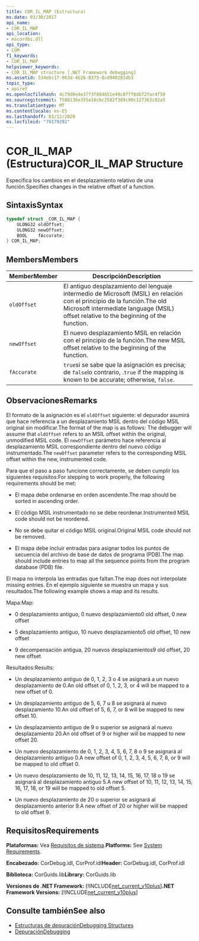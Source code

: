 ```yaml
---
title: COR_IL_MAP (Estructura)
ms.date: 03/30/2017
api_name:
- COR_IL_MAP
api_location:
- mscordbi.dll
api_type:
- COM
f1_keywords:
- COR_IL_MAP
helpviewer_keywords:
- COR_IL_MAP structure [.NET Framework debugging]
ms.assetid: 534ebc17-963d-4b26-8375-8cd940281db3
topic_type:
- apiref
ms.openlocfilehash: 4c79d0e4e37f3f884651e49c8fff6db72fac4f50
ms.sourcegitcommit: 7588136e355e10cbc2582f389c90c127363c02a5
ms.translationtype: MT
ms.contentlocale: es-ES
ms.lasthandoff: 03/12/2020
ms.locfileid: "79179292"
---
```

# <a name="cor_il_map-structure"></a><span data-ttu-id="c9580-102">COR_IL_MAP (Estructura)</span><span class="sxs-lookup"><span data-stu-id="c9580-102">COR_IL_MAP Structure</span></span>
<span data-ttu-id="c9580-103">Especifica los cambios en el desplazamiento relativo de una función.</span><span class="sxs-lookup"><span data-stu-id="c9580-103">Specifies changes in the relative offset of a function.</span></span>  
  
## <a name="syntax"></a><span data-ttu-id="c9580-104">Sintaxis</span><span class="sxs-lookup"><span data-stu-id="c9580-104">Syntax</span></span>  
  
```cpp  
typedef struct _COR_IL_MAP {  
    ULONG32 oldOffset;
    ULONG32 newOffset;
    BOOL    fAccurate;  
} COR_IL_MAP;  
```  
  
## <a name="members"></a><span data-ttu-id="c9580-105">Members</span><span class="sxs-lookup"><span data-stu-id="c9580-105">Members</span></span>  
  
|<span data-ttu-id="c9580-106">Member</span><span class="sxs-lookup"><span data-stu-id="c9580-106">Member</span></span>|<span data-ttu-id="c9580-107">Descripción</span><span class="sxs-lookup"><span data-stu-id="c9580-107">Description</span></span>|  
|------------|-----------------|  
|`oldOffset`|<span data-ttu-id="c9580-108">El antiguo desplazamiento del lenguaje intermedio de Microsoft (MSIL) en relación con el principio de la función.</span><span class="sxs-lookup"><span data-stu-id="c9580-108">The old Microsoft intermediate language (MSIL) offset relative to the beginning of the function.</span></span>|  
|`newOffset`|<span data-ttu-id="c9580-109">El nuevo desplazamiento MSIL en relación con el principio de la función.</span><span class="sxs-lookup"><span data-stu-id="c9580-109">The new MSIL offset relative to the beginning of the function.</span></span>|  
|`fAccurate`|<span data-ttu-id="c9580-110">`true`si se sabe que la asignación es precisa; de `false`lo contrario, .</span><span class="sxs-lookup"><span data-stu-id="c9580-110">`true` if the mapping is known to be accurate; otherwise, `false`.</span></span>|  
  
## <a name="remarks"></a><span data-ttu-id="c9580-111">Observaciones</span><span class="sxs-lookup"><span data-stu-id="c9580-111">Remarks</span></span>  
 <span data-ttu-id="c9580-112">El formato de la asignación es el `oldOffset` siguiente: el depurador asumirá que hace referencia a un desplazamiento MSIL dentro del código MSIL original sin modificar.</span><span class="sxs-lookup"><span data-stu-id="c9580-112">The format of the map is as follows: The debugger will assume that `oldOffset` refers to an MSIL offset within the original, unmodified MSIL code.</span></span> <span data-ttu-id="c9580-113">El `newOffset` parámetro hace referencia al desplazamiento MSIL correspondiente dentro del nuevo código instrumentado.</span><span class="sxs-lookup"><span data-stu-id="c9580-113">The `newOffset` parameter refers to the corresponding MSIL offset within the new, instrumented code.</span></span>  
  
 <span data-ttu-id="c9580-114">Para que el paso a paso funcione correctamente, se deben cumplir los siguientes requisitos:</span><span class="sxs-lookup"><span data-stu-id="c9580-114">For stepping to work properly, the following requirements should be met:</span></span>  
  
- <span data-ttu-id="c9580-115">El mapa debe ordenarse en orden ascendente.</span><span class="sxs-lookup"><span data-stu-id="c9580-115">The map should be sorted in ascending order.</span></span>  
  
- <span data-ttu-id="c9580-116">El código MSIL instrumentado no se debe reordenar.</span><span class="sxs-lookup"><span data-stu-id="c9580-116">Instrumented MSIL code should not be reordered.</span></span>  
  
- <span data-ttu-id="c9580-117">No se debe quitar el código MSIL original.</span><span class="sxs-lookup"><span data-stu-id="c9580-117">Original MSIL code should not be removed.</span></span>  
  
- <span data-ttu-id="c9580-118">El mapa debe incluir entradas para asignar todos los puntos de secuencia del archivo de base de datos de programa (PDB).</span><span class="sxs-lookup"><span data-stu-id="c9580-118">The map should include entries to map all the sequence points from the program database (PDB) file.</span></span>  
  
 <span data-ttu-id="c9580-119">El mapa no interpola las entradas que faltan.</span><span class="sxs-lookup"><span data-stu-id="c9580-119">The map does not interpolate missing entries.</span></span> <span data-ttu-id="c9580-120">En el ejemplo siguiente se muestra un mapa y sus resultados.</span><span class="sxs-lookup"><span data-stu-id="c9580-120">The following example shows a map and its results.</span></span>  
  
 <span data-ttu-id="c9580-121">Mapa:</span><span class="sxs-lookup"><span data-stu-id="c9580-121">Map:</span></span>  
  
- <span data-ttu-id="c9580-122">0 desplazamiento antiguo, 0 nuevo desplazamiento</span><span class="sxs-lookup"><span data-stu-id="c9580-122">0 old offset, 0 new offset</span></span>  
  
- <span data-ttu-id="c9580-123">5 desplazamiento antiguo, 10 nuevo desplazamiento</span><span class="sxs-lookup"><span data-stu-id="c9580-123">5 old offset, 10 new offset</span></span>  
  
- <span data-ttu-id="c9580-124">9 decompensación antigua, 20 nuevos desplazamientos</span><span class="sxs-lookup"><span data-stu-id="c9580-124">9 old offset, 20 new offset</span></span>  
  
 <span data-ttu-id="c9580-125">Resultados:</span><span class="sxs-lookup"><span data-stu-id="c9580-125">Results:</span></span>  
  
- <span data-ttu-id="c9580-126">Un desplazamiento antiguo de 0, 1, 2, 3 o 4 se asignará a un nuevo desplazamiento de 0.</span><span class="sxs-lookup"><span data-stu-id="c9580-126">An old offset of 0, 1, 2, 3, or 4 will be mapped to a new offset of 0.</span></span>  
  
- <span data-ttu-id="c9580-127">Un desplazamiento antiguo de 5, 6, 7 u 8 se asignará al nuevo desplazamiento 10.</span><span class="sxs-lookup"><span data-stu-id="c9580-127">An old offset of 5, 6, 7, or 8 will be mapped to new offset 10.</span></span>  
  
- <span data-ttu-id="c9580-128">Un desplazamiento antiguo de 9 o superior se asignará al nuevo desplazamiento 20.</span><span class="sxs-lookup"><span data-stu-id="c9580-128">An old offset of 9 or higher will be mapped to new offset 20.</span></span>  
  
- <span data-ttu-id="c9580-129">Un nuevo desplazamiento de 0, 1, 2, 3, 4, 5, 6, 7, 8 o 9 se asignará al desplazamiento antiguo 0.</span><span class="sxs-lookup"><span data-stu-id="c9580-129">A new offset of 0, 1, 2, 3, 4, 5, 6, 7, 8, or 9 will be mapped to old offset 0.</span></span>  
  
- <span data-ttu-id="c9580-130">Un nuevo desplazamiento de 10, 11, 12, 13, 14, 15, 16, 17, 18 o 19 se asignará al desplazamiento antiguo 5.</span><span class="sxs-lookup"><span data-stu-id="c9580-130">A new offset of 10, 11, 12, 13, 14, 15, 16, 17, 18, or 19 will be mapped to old offset 5.</span></span>  
  
- <span data-ttu-id="c9580-131">Un nuevo desplazamiento de 20 o superior se asignará al desplazamiento anterior 9.</span><span class="sxs-lookup"><span data-stu-id="c9580-131">A new offset of 20 or higher will be mapped to old offset 9.</span></span>  
  
## <a name="requirements"></a><span data-ttu-id="c9580-132">Requisitos</span><span class="sxs-lookup"><span data-stu-id="c9580-132">Requirements</span></span>  
 <span data-ttu-id="c9580-133">**Plataformas:** Vea [Requisitos de sistema](../../get-started/system-requirements.md).</span><span class="sxs-lookup"><span data-stu-id="c9580-133">**Platforms:** See [System Requirements](../../get-started/system-requirements.md).</span></span>  
  
 <span data-ttu-id="c9580-134">**Encabezado:** CorDebug.idl, CorProf.idl</span><span class="sxs-lookup"><span data-stu-id="c9580-134">**Header:** CorDebug.idl, CorProf.idl</span></span>  
  
 <span data-ttu-id="c9580-135">**Biblioteca:** CorGuids.lib</span><span class="sxs-lookup"><span data-stu-id="c9580-135">**Library:** CorGuids.lib</span></span>  
  
 <span data-ttu-id="c9580-136">**Versiones de .NET Framework:** [!INCLUDE[net_current_v10plus](../../../../includes/net-current-v10plus-md.md)]</span><span class="sxs-lookup"><span data-stu-id="c9580-136">**.NET Framework Versions:** [!INCLUDE[net_current_v10plus](../../../../includes/net-current-v10plus-md.md)]</span></span>  
  
## <a name="see-also"></a><span data-ttu-id="c9580-137">Consulte también</span><span class="sxs-lookup"><span data-stu-id="c9580-137">See also</span></span>

- [<span data-ttu-id="c9580-138">Estructuras de depuración</span><span class="sxs-lookup"><span data-stu-id="c9580-138">Debugging Structures</span></span>](debugging-structures.md)
- [<span data-ttu-id="c9580-139">Depuración</span><span class="sxs-lookup"><span data-stu-id="c9580-139">Debugging</span></span>](index.md)
